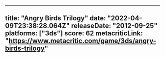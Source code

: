 
---
title: "Angry Birds Trilogy"
date: "2022-04-09T23:38:28.064Z"
releaseDate: "2012-09-25"
platforms: ["3ds"]
score: 62
metacriticLink: "https://www.metacritic.com/game/3ds/angry-birds-trilogy"
---
